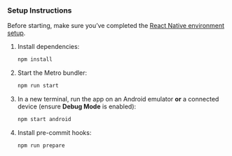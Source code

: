 ### Setup Instructions

Before starting, make sure you’ve completed the [React Native environment setup](https://reactnative.dev/docs/set-up-your-environment).

1. Install dependencies:

   ```bash
   npm install
   ```

2. Start the Metro bundler:

   ```bash
   npm run start
   ```

3. In a new terminal, run the app on an Android emulator **or** a connected device (ensure **Debug Mode** is enabled):

   ```bash
   npm start android
   ```

4. Install pre-commit hooks:
   ```bash
   npm run prepare
   ```
